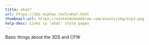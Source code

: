 ```yaml
---
title: what?
url: https://3ds.eiphax.tech/what.html
thumbnail-url: https://nintendohomebrew.com/assets/img/eip2.png
help-desc: Links to 'what' style pages
---
```


Basic things about the 3DS and CFW
